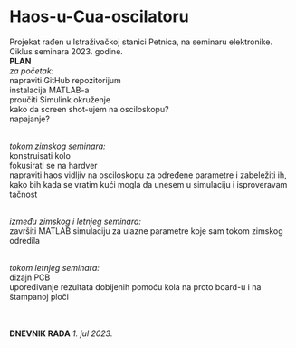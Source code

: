 # Haos-u-Cua-oscilatoru
Projekat rađen u Istraživačkoj stanici Petnica, na seminaru elektronike. Ciklus seminara 2023. godine. 
<br>**PLAN**
<br>_za početak:_ 
<br>napraviti GitHub repozitorijum
<br>instalacija MATLAB-a
<br>proučiti Simulink okruženje
<br>kako da screen shot-ujem na osciloskopu?
<br>napajanje?

<br>_tokom zimskog seminara:_
<br>konstruisati kolo
<br>fokusirati se na hardver
<br>napraviti haos vidljiv na osciloskopu za određene parametre i zabeležiti ih, kako bih kada se vratim kući mogla da unesem u simulaciju i isproveravam tačnost

<br>_između zimskog i letnjeg seminara:_
<br>završiti MATLAB simulaciju za ulazne parametre koje sam tokom zimskog odredila

<br>_tokom letnjeg seminara:_
<br>dizajn PCB
<br>upoređivanje rezultata dobijenih pomoću kola na proto board-u i na štampanoj ploči

<br><br>**DNEVNIK RADA**
_1. jul 2023._
